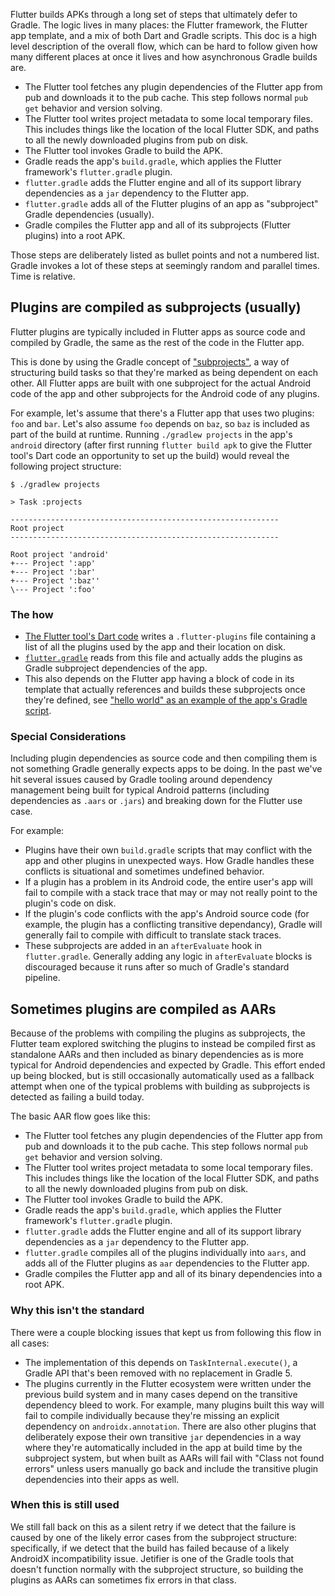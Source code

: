 Flutter builds APKs through a long set of steps that ultimately defer to Gradle.
The logic lives in many places: the Flutter framework, the Flutter app template,
and a mix of both Dart and Gradle scripts. This doc is a high level description
of the overall flow, which can be hard to follow given how many different
places at once it lives and how asynchronous Gradle builds are.

- The Flutter tool fetches any plugin dependencies of the Flutter app from pub
  and downloads it to the pub cache. This step follows normal `pub get` behavior
  and version solving.
- The Flutter tool writes project metadata to some local temporary files. This
  includes things like the location of the local Flutter SDK, and paths to all
  the newly downloaded plugins from pub on disk.
- The Flutter tool invokes Gradle to build the APK.
- Gradle reads the app's `build.gradle`, which applies the Flutter framework's
  `flutter.gradle` plugin.
- `flutter.gradle` adds the Flutter engine and all of its support library
  dependencies as a `jar` dependency to the Flutter app.
- `flutter.gradle` adds all of the Flutter plugins of an app as "subproject"
  Gradle dependencies (usually).
- Gradle compiles the Flutter app and all of its subprojects (Flutter plugins)
  into a root APK.

Those steps are deliberately listed as bullet points and not a numbered list.
Gradle invokes a lot of these steps at seemingly random and parallel times.
Time is relative.

## Plugins are compiled as subprojects (usually)

Flutter plugins are typically included in Flutter apps as source code and
compiled by Gradle, the same as the rest of the code in the Flutter app. 

This is done by using the Gradle concept of
["subprojects"](https://docs.gradle.org/current/userguide/multi_project_builds.html#sec:subproject_configuration),
a way of structuring build tasks so that they're marked as being dependent on
each other. All Flutter apps are built with one subproject for the actual
Android code of the app and other subprojects for the Android code of any
plugins.

For example, let's assume that there's a Flutter app that uses two plugins:
`foo` and `bar`. Let's also assume `foo` depends on `baz`, so `baz` is included
as part of the build at runtime. Running `./gradlew projects` in the app's
`android` directory (after first running `flutter build apk` to give the Flutter
tool's Dart code an opportunity to set up the build) would reveal the following
project structure:

```console
$ ./gradlew projects

> Task :projects

------------------------------------------------------------
Root project
------------------------------------------------------------

Root project 'android'
+--- Project ':app'
+--- Project ':bar'
+--- Project ':baz''
\--- Project ':foo'
```

### The how

- [The Flutter tool's Dart
  code](https://github.com/flutter/flutter/blob/82410a5ae7159b9f39e85b713decf532840ac70c/packages/flutter_tools/lib/src/build_system/targets/assets.dart#L115-L119)
  writes a `.flutter-plugins` file containing a list of all the plugins used by
  the app and their location on disk.
- [`flutter.gradle`](https://github.com/flutter/flutter/blob/508c35940b4989c400e7b5a2851d03e4bd0b2ca2/packages/flutter_tools/gradle/flutter.gradle#L243-L264)
  reads from this file and actually adds the plugins as Gradle subproject
  dependencies of the app.
- This also depends on the Flutter app having a block of code in its template
  that actually references and builds these subprojects once they're defined,
  see ["hello world" as an example of the app's Gradle
  script](https://github.com/flutter/flutter/blob/508c35940b4989c400e7b5a2851d03e4bd0b2ca2/examples/hello_world/android/settings.gradle#L15-L19).

### Special Considerations

Including plugin dependencies as source code and then compiling them is not
something Gradle generally expects apps to be doing. In the past we've hit
several issues caused by Gradle tooling around dependency management being built
for typical Android patterns (including dependencies as `.aars` or `.jars`) and
breaking down for the Flutter use case.

For example:

- Plugins have their own `build.gradle` scripts that may conflict with the app
  and other plugins in unexpected ways. How Gradle handles these conflicts is
  situational and sometimes undefined behavior.
- If a plugin has a problem in its Android code, the entire user's app will fail
  to compile with a stack trace that may or may not really point to the plugin's
  code on disk.
- If the plugin's code conflicts with the app's Android source code (for
  example, the plugin has a conflicting transitive dependancy), Gradle will
  generally fail to compile with difficult to translate stack traces.
- These subprojects are added in an `afterEvaluate` hook in `flutter.gradle`.
  Generally adding any logic in `afterEvaluate` blocks is discouraged because it
  runs after so much of Gradle's standard pipeline.

## Sometimes plugins are compiled as AARs

Because of the problems with compiling the plugins as subprojects, the
Flutter team explored switching the plugins to instead be compiled first as
standalone AARs and then included as binary dependencies as is more typical for
Android dependencies and expected by Gradle. This effort ended up being blocked,
but is still occasionally automatically used as a fallback attempt when one of the typical
problems with building as subprojects is detected as failing a build today.

The basic AAR flow goes like this:

- The Flutter tool fetches any plugin dependencies of the Flutter app from pub
  and downloads it to the pub cache. This step follows normal `pub get` behavior
  and version solving.
- The Flutter tool writes project metadata to some local temporary files. This
  includes things like the location of the local Flutter SDK, and paths to all
  the newly downloaded plugins from pub on disk.
- The Flutter tool invokes Gradle to build the APK.
- Gradle reads the app's `build.gradle`, which applies the Flutter framework's
  `flutter.gradle` plugin.
- `flutter.gradle` adds the Flutter engine and all of its support library
  dependencies as a `jar` dependency to the Flutter app.
- `flutter.gradle` compiles all of the plugins individually into `aars`, and
  adds all of the Flutter plugins as `aar` dependencies to the Flutter app.
- Gradle compiles the Flutter app and all of its binary dependencies into a root
  APK.

### Why this isn't the standard

There were a couple blocking issues that kept us from following this flow in all
cases:

- The implementation of this depends on `TaskInternal.execute()`, a Gradle API
  that's been removed with no replacement in Gradle 5.
- The plugins currently in the Flutter ecosystem were written under the previous
  build system and in many cases depend on the transitive dependency bleed to
  work. For example, many plugins built this way will fail to compile
  individually because they're missing an explicit dependency on
  `androidx.annotation`. There are also other plugins that deliberately expose
  their own transitive `jar` dependencies in a way where they're automatically
  included in the app at build time by the subproject system, but when built as
  AARs will fail with "Class not found errors" unless users manually go back and
  include the transitive plugin dependencies into their apps as well.

### When this is still used

We still fall back on this as a silent retry if we detect that the failure is
caused by one of the likely error cases from the subproject structure:
specifically, if we detect that the build has failed because of a likely
AndroidX incompatibility issue. Jetifier is one of the Gradle tools that doesn't
function normally with the subproject structure, so building the plugins as AARs
can sometimes fix errors in that class.
